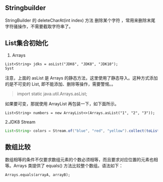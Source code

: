 ## Stringbuilder

StringBuilder  的 deleteCharAt(int index) 方法 删除某个字符 ，常用来删除末尾字符骚操作，不需要截取字符串了。

## List集合初始化

1. Arrays

```
List<String> jdks = asList("JDK6", "JDK8", "JDK10");
Syst
```

注意，上面的 asList 是 Arrays 的静态方法，这里使用了静态导入。这种方式添加的是不可变的 List, 即不能添加、删除等操作，需要警惕。。

> import static java.util.Arrays.asList;

如果要可变，那就使用 ArrayList 再包装一下，如下面所示。

```
List<String> numbers = new ArrayList<>(Arrays.asList("1", "2", "3"));
```

2.JDK8 Stream

```java
List<String> colors = Stream.of("blue", "red", "yellow").collect(toList());
```

## 数组比较

数组相等的条件不仅要求数组元素的个数必须相等，而且要求对应位置的元素也相等。Arrays 类提供了 equals() 方法比较整个数组。语法如下：

```
Arrays.equals(arrayA, arrayB);
```